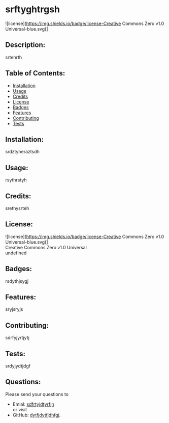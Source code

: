# srftyghtrgsh<br>
  ![license](https://img.shields.io/badge/license-Creative Commons Zero v1.0 Universal-blue.svg)]
  ## Description:
  srtehrth
  ## Table of Contents:
  * [Installation](#Installation)
  * [Usage](#Usage)
  * [Credits](#Credits)
  * [License](#License)
  * [Badges](#Badges)
  * [Features](#Features)
  * [Contributing](#Contributing)
  * [Tests](#Tests)
  ## Installation:
  srdztyheraztsdh
  ## Usage:
  rsythrstyh
  ## Credits:
  srethysrteh
  ## License:
  ![license](https://img.shields.io/badge/license-Creative Commons Zero v1.0 Universal-blue.svg)] <br>
  Creative Commons Zero v1.0 Universal <br>
  undefined <br>
  ## Badges:  
  rsdythjsygj
  ## Features:
  sryjsryjs
  ## Contributing:
  sdrfyjyrtjytj
  ## Tests:
  srdyjydtjdgf
  ## Questions:
  Please send your questions to
   - Emial: [sdfrtyjdtyrfjn](mailto:user@example.com) <br>
  or visit 
   - GitHub: [dytfjdytfjdhfgj](https://github.com/dytfjdytfjdhfgj).